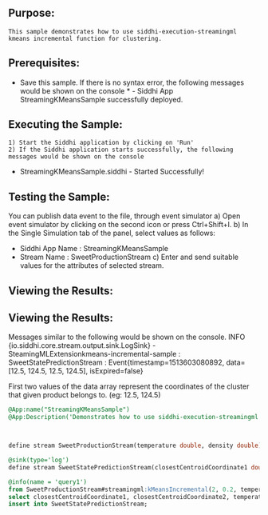 
## Purpose:
	This sample demonstrates how to use siddhi-execution-streamingml kmeans incremental function for clustering.

## Prerequisites:
* Save this sample. If there is no syntax error, the following messages would be shown on the console
	     * - Siddhi App StreamingKMeansSample successfully deployed.

## Executing the Sample:
	1) Start the Siddhi application by clicking on 'Run'
	2) If the Siddhi application starts successfully, the following messages would be shown on the console
* StreamingKMeansSample.siddhi - Started Successfully!

## Testing the Sample:
You can publish data event to the file, through event simulator
a) Open event simulator by clicking on the second icon or press Ctrl+Shift+I.
	b) In the Single Simulation tab of the panel, select values as follows:
* Siddhi App Name  : StreamingKMeansSample
* Stream Name     : SweetProductionStream
c) Enter and send suitable values for the attributes of selected stream.

## Viewing the Results:
## Viewing the Results:
Messages similar to the following would be shown on the console.
INFO {io.siddhi.core.stream.output.sink.LogSink} - SteamingMLExtensionkmeans-incremental-sample : SweetStatePredictionStream : Event{timestamp=1513603080892, data=[12.5, 124.5, 12.5, 124.5], isExpired=false}

First two values of the data array represent the coordinates of the cluster that given product belongs to.
(eg: 12.5, 124.5)

```sql
@App:name("StreamingKMeansSample")
@App:Description('Demonstrates how to use siddhi-execution-streamingml kmeans incremental function for clustering.')



define stream SweetProductionStream(temperature double, density double);

@sink(type='log')
define stream SweetStatePredictionStream(closestCentroidCoordinate1 double, closestCentroidCoordinate2 double, temperature double, density double);

@info(name = 'query1')
from SweetProductionStream#streamingml:kMeansIncremental(2, 0.2, temperature, density)
select closestCentroidCoordinate1, closestCentroidCoordinate2, temperature, density
insert into SweetStatePredictionStream;
```